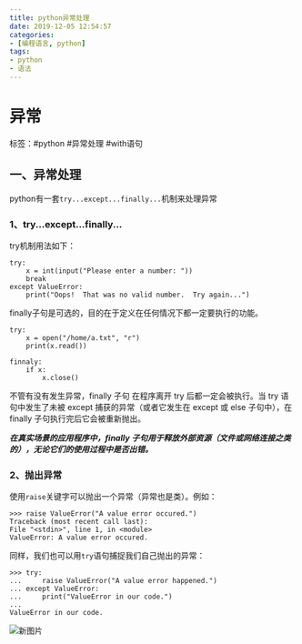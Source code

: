 ```yaml
---
title: python异常处理
date: 2019-12-05 12:54:57
categories:
- [编程语言, python]
tags:
- python
- 语法
---
```


# 异常
标签：\#python \#异常处理 \#with语句
## 一、异常处理
python有一套`try...except...finally...`机制来处理异常

### 1、try...except...finally...


try机制用法如下：

```
try:
    x = int(input("Please enter a number: "))
    break
except ValueError:
    print("Oops!  That was no valid number.  Try again...")
```
finally子句是可选的，目的在于定义在任何情况下都一定要执行的功能。
```
try:
    x = open("/home/a.txt", "r")
    print(x.read())
    
finnaly:
    if x:
        x.close()
```
不管有没有发生异常，finally 子句 在程序离开 try 后都一定会被执行。当 try 语句中发生了未被 except 捕获的异常（或者它发生在 except 或 else 子句中），在 finally 子句执行完后它会被重新抛出。

***在真实场景的应用程序中，finally 子句用于释放外部资源（文件或网络连接之类的），无论它们的使用过程中是否出错。***

### 2、抛出异常
使用`raise`关键字可以抛出一个异常（异常也是类）。例如：
```
>>> raise ValueError("A value error occured.")
Traceback (most recent call last):
File "<stdin>", line 1, in <module>
ValueError: A value error occured.
```
同样，我们也可以用`try`语句捕捉我们自己抛出的异常：
```
>>> try:
...     raise ValueError("A value error happened.")
... except ValueError:
...     print("ValueError in our code.")
...
ValueError in our code.
```


![新图片](/img/Appearance-1920by1080.png)